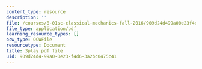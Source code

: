 ```yaml
---
content_type: resource
description: ''
file: /courses/8-01sc-classical-mechanics-fall-2016/909d24d499a00e23f4d63a2bc0475c41_xtpW7fw8s34.pdf
file_type: application/pdf
learning_resource_types: []
ocw_type: OCWFile
resourcetype: Document
title: 3play pdf file
uid: 909d24d4-99a0-0e23-f4d6-3a2bc0475c41
---
```


